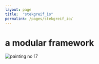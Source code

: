 ```yaml
---
layout: page
title:  "stekgreif_io"
permalink: /pages/stekgreif_io/
---
```


# a modular framework

![painting no 17](../images/workshop_demo.png)